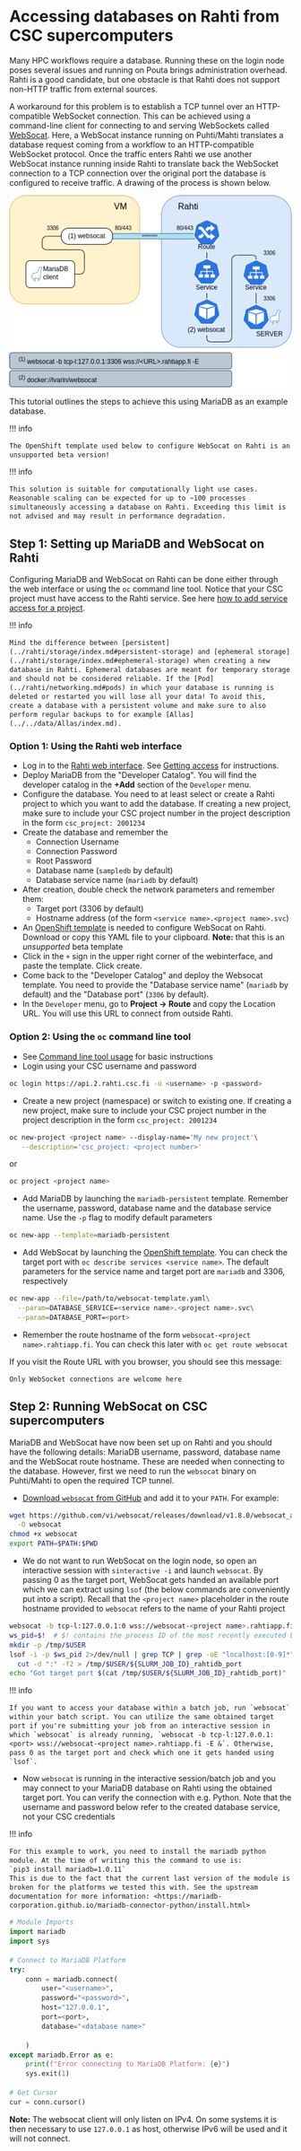 # Accessing databases on Rahti from CSC supercomputers

Many HPC workflows require a database. Running these on the login node poses several issues and running on Pouta brings administration overhead. Rahti is a good candidate, but one obstacle is that Rahti does not support non-HTTP traffic from external sources.

A workaround for this problem is to establish a TCP tunnel over an HTTP-compatible WebSocket connection. This can be achieved using a command-line client for connecting to and serving WebSockets called [WebSocat](https://github.com/vi/websocat). Here, a WebSocat instance running on Puhti/Mahti translates a database request coming from a workflow to an HTTP-compatible WebSocket protocol. Once the traffic enters Rahti we use another WebSocat instance running inside Rahti to translate back the WebSocket connection to a TCP connection over the original port the database is configured to receive traffic. A drawing of the process is shown below.

![Image illustrating a WebSocket connection bridging CSC's HPC environment and a database service on Rahti](../../img/websocat-diagram-4.drawio.png)

This tutorial outlines the steps to achieve this using MariaDB as an example database.

!!! info

    The OpenShift template used below to configure WebSocat on Rahti is an unsupported beta version!

!!! info

    This solution is suitable for computationally light use cases. Reasonable scaling can be expected for up to ~100 processes simultaneously accessing a database on Rahti. Exceeding this limit is not advised and may result in performance degradation.

## Step 1: Setting up MariaDB and WebSocat on Rahti

Configuring MariaDB and WebSocat on Rahti can be done either through the web interface or using the `oc` command line tool. Notice that your CSC project must have access to the Rahti service. See here [how to add service access for a project](../../accounts/how-to-add-service-access-for-project.md).

!!! info

    Mind the difference between [persistent](../rahti/storage/index.md#persistent-storage) and [ephemeral storage](../rahti/storage/index.md#ephemeral-storage) when creating a new database in Rahti. Ephemeral databases are meant for temporary storage and should not be considered reliable. If the [Pod](../rahti/networking.md#pods) in which your database is running is deleted or restarted you will lose all your data! To avoid this, create a database with a persistent volume and make sure to also perform regular backups to for example [Allas](../../data/Allas/index.md).

### Option 1: Using the Rahti web interface

- Log in to the [Rahti web interface](https://rahti.csc.fi:8443). See [Getting access](../rahti/access.md) for instructions.
- Deploy MariaDB from the "Developer Catalog". You will find the developer catalog in the **+Add** section of the `Developer` menu.
- Configure the database. You need to at least select or create a Rahti project to which you want to add the database. If creating a new project, make sure to include your CSC project number in the project description in the form `csc_project: 2001234`
- Create the database and remember the
    - Connection Username
    - Connection Password
    - Root Password
    - Database name (`sampledb` by default)
    - Database service name (`mariadb` by default)
- After creation, double check the network parameters and remember them:
    - Target port (3306 by default)
    - Hostname address (of the form `<service name>.<project name>.svc`)
- An [OpenShift template](https://github.com/CSCfi/websocat-template/blob/main/websocat-template.yaml) is needed to configure WebSocat on Rahti. Download or copy this YAML file to your clipboard. **Note:** that this is an _unsupported_ beta template
- Click in the `+` sign in the upper right corner of the webinterface, and paste the template. Click create.
- Come back to the "Developer Catalog" and deploy the Websocat template. You need to provide the "Database service name" (`mariadb` by default) and the "Database port" (`3306` by default).
- In the `Developer` menu, go to **Project -> Route** and copy the Location URL. You will use this URL to connect from outside Rahti.

### Option 2: Using the `oc` command line tool

- See [Command line tool usage](../rahti/usage/cli.md) for basic instructions
- Login using your CSC username and password

```bash
oc login https://api.2.rahti.csc.fi -u <username> -p <password>
```

- Create a new project (namespace) or switch to existing one. If creating a new project, make sure to include your CSC project number in the project description in the form `csc_project: 2001234`

```bash
oc new-project <project name> --display-name='My new project'\
   --description='csc_project: <project number>'
```

or

```bash
oc project <project name>
```

- Add MariaDB by launching the `mariadb-persistent` template. Remember the username, password, database name and the database service name. Use the `-p` flag to modify default parameters

```bash
oc new-app --template=mariadb-persistent
```

- Add WebSocat by launching the [OpenShift template](https://github.com/CSCfi/websocat-template/blob/main/websocat-template.yaml). You can check the target port with `oc describe services <service name>`. The default parameters for the service name and target port are `mariadb` and 3306, respectively

```bash
oc new-app --file=/path/to/websocat-template.yaml\
  --param=DATABASE_SERVICE=<service name>.<project name>.svc\
  --param=DATABASE_PORT=<port>
```

- Remember the route hostname of the form `websocat-<project name>.rahtiapp.fi`. You can check this later with `oc get route websocat`

If you visit the Route URL with you browser, you should see this message:

```
Only WebSocket connections are welcome here
```

## Step 2: Running WebSocat on CSC supercomputers

MariaDB and WebSocat have now been set up on Rahti and you should have the following details: MariaDB username, password, database name and the WebSocat route hostname. These are needed when connecting to the database. However, first we need to run the `websocat` binary on Puhti/Mahti to open the required TCP tunnel.

- [Download `websocat` from GitHub](https://github.com/vi/websocat/releases) and add it to your `PATH`. For example:

```bash
wget https://github.com/vi/websocat/releases/download/v1.8.0/websocat_amd64-linux-static \
  -O websocat
chmod +x websocat
export PATH=$PATH:$PWD
```

- We do not want to run WebSocat on the login node, so open an interactive session with `sinteractive -i` and launch `websocat`. By passing 0 as the target port, WebSocat gets handed an available port which we can extract using `lsof` (the below commands are conveniently put into a script). Recall that the `<project name>` placeholder in the route hostname provided to `websocat` refers to the name of your Rahti project

```bash
websocat -b tcp-l:127.0.0.1:0 wss://websocat-<project name>.rahtiapp.fi -E &
ws_pid=$!  # $! contains the process ID of the most recently executed background command
mkdir -p /tmp/$USER
lsof -i -p $ws_pid 2>/dev/null | grep TCP | grep -oE "localhost:[0-9]*" | \
  cut -d ":" -f2 > /tmp/$USER/${SLURM_JOB_ID}_rahtidb_port
echo "Got target port $(cat /tmp/$USER/${SLURM_JOB_ID}_rahtidb_port)"
```

!!! info

    If you want to access your database within a batch job, run `websocat` within your batch script. You can utilize the same obtained target port if you're submitting your job from an interactive session in which `websocat` is already running, `websocat -b tcp-l:127.0.0.1:<port> wss://websocat-<project name>.rahtiapp.fi -E &`. Otherwise, pass 0 as the target port and check which one it gets handed using `lsof`.

- Now `websocat` is running in the interactive session/batch job and you may connect to your MariaDB database on Rahti using the obtained target port. You can verify the connection with e.g. Python. Note that the username and password below refer to the created database service, not your CSC credentials

!!! info

    For this example to work, you need to install the mariadb python module. At the time of writing this the command to use is:
    `pip3 install mariadb=1.0.11`
    This is due to the fact that the current last version of the module is broken for the platforms we tested this with. See the upstream documentation for more information: <https://mariadb-corporation.github.io/mariadb-connector-python/install.html>


```python
# Module Imports
import mariadb
import sys

# Connect to MariaDB Platform
try:
    conn = mariadb.connect(
        user="<username>",
        password="<password>",
        host="127.0.0.1",
        port=<port>,
        database="<database name>"

    )
except mariadb.Error as e:
    print(f"Error connecting to MariaDB Platform: {e}")
    sys.exit(1)

# Get Cursor
cur = conn.cursor()
```

**Note:** The websocat client will only listen on IPv4. On some systems it is then necessary to use `127.0.0.1` as host, otherwise IPv6 will be used and it will not connect.

